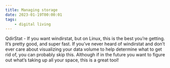 ```yaml
---
title: Managing storage
date: 2023-01-19T00:00:01
tags:
    - digital living
---
```

QdirStat - If you want windirstat, but on Linux, this is the best you’re getting. It’s pretty good, and super fast. If you’ve never heard of windirstat and don’t ever care about visualizing your data volume to help determine what to get rid of, you can probably skip this. Although if in the future you want to figure out what’s taking up all your space, this is a great tool!



